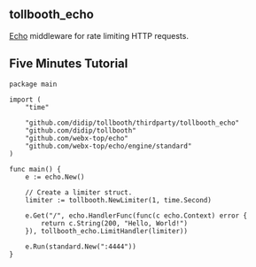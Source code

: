 ## tollbooth_echo

[Echo](https://github.com/webx-top/echo) middleware for rate limiting HTTP requests.


## Five Minutes Tutorial

```
package main

import (
	"time"

	"github.com/didip/tollbooth/thirdparty/tollbooth_echo"
	"github.com/didip/tollbooth"
	"github.com/webx-top/echo"
	"github.com/webx-top/echo/engine/standard"
)

func main() {
	e := echo.New()

	// Create a limiter struct.
	limiter := tollbooth.NewLimiter(1, time.Second)

	e.Get("/", echo.HandlerFunc(func(c echo.Context) error {
		return c.String(200, "Hello, World!")
	}), tollbooth_echo.LimitHandler(limiter))

	e.Run(standard.New(":4444"))
}

```